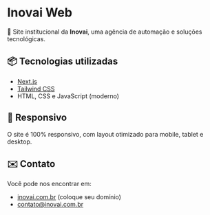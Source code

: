 # Inovai Web

🚀 Site institucional da **Inovai**, uma agência de automação e soluções tecnológicas.

## 📦 Tecnologias utilizadas

- [Next.js](https://nextjs.org/)
- [Tailwind CSS](https://tailwindcss.com/)
- HTML, CSS e JavaScript (moderno)

## 📱 Responsivo

O site é 100% responsivo, com layout otimizado para mobile, tablet e desktop.

## ✉️ Contato

Você pode nos encontrar em:
- [inovai.com.br](https://inovai.com.br) (coloque seu domínio)
- contato@inovai.com.br